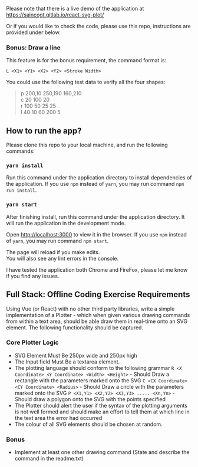 Please note that there is a live demo of the application at https://saincogt.gitlab.io/react-svg-plot/

Or if you would like to check the code, please use this repo, instructions are provided under below.

### Bonus: Draw a line

This feature is for the bonus requirement, the command format is:

`L <X1> <Y1> <X2> <Y2> <Stroke Width>`

You could use the following test data to verify all the four shapes:

> p 200,10 250,190 160,210\
> c 20 100 20\
> r 100 50 25 25\
> l 40 10 60 200 5

## How to run the app?

Please clone this repo to your local machine, and run the following commands:

### `yarn install`

Run this command under the application directory to install dependencies of the application.
If you use `npm` instead of `yarn`, you may run command `npm run install`.

### `yarn start`

After finishing install, run this command under the application directory. It will run the application in the development mode.

Open [http://localhost:3000](http://localhost:3000) to view it in the browser.
If you use `npm` instead of `yarn`, you may run command `npm start`.

The page will reload if you make edits.<br />
You will also see any lint errors in the console.

I have tested the application both Chrome and FireFox, please let me know if you find any issues.

## Full Stack: Offline Coding Exercise Requirements

Using Vue (or React) with no other third party libraries, write a simple implementation of a Plotter - which when given various drawing commands from within a text area, should be able draw them in real-time onto an SVG element.
The following functionality should be captured.

### Core Plotter Logic

-   SVG Element Must Be 250px wide and 250px high
-   The Input field Must Be a textarea element.
-   The plotting language should conform to the following grammar `R <X Coordinate> <Y Coordinate> <Width> <Height>` - Should Draw a rectangle with the parameters marked onto the SVG `C <CX Coordinate> <CY Coordinate> <Radius>` - Should Draw a circle with the parameters marked onto the SVG `P <X1,Y1> <X2,Y2> <X3,Y3> ..... <Xn,Yn>` - Should draw a polygon onto the SVG with the points specified
-   The Plotter should alert the user if the syntax of the plotting arguments is not well formed and should make an effort to tell them at which line in the text area the error had occurred
-   The colour of all SVG elements should be chosen at random.

### Bonus

-   Implement at least one other drawing command (State and describe the command in the readme.txt)
